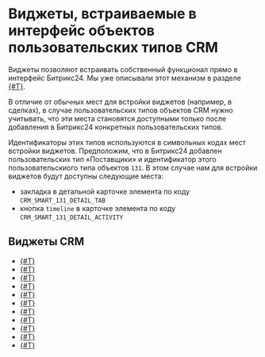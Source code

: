 # Виджеты, встраиваемые в интерфейс объектов пользовательских типов CRM

Виджеты позволяют встраивать собственный функционал прямо в интерфейс Битрикс24. Мы уже описывали этот механизм в разделе [{#T}](../../widgets/index.md).

В отличие от обычных мест для встройки виджетов (например, в сделках), в случае пользовательских типов объектов CRM нужно учитывать, что эти места становятся доступными только после добавления в Битрикс24 конкретных пользовательских типов.

Идентификаторы этих типов используются в символьных кодах мест встройки виджетов. Предположим, что в Битрикс24 добавлен пользовательских тип «Поставщики» и идентификатор этого пользовательскиого типа объектов `131`. В этом случае нам для встройки виджетов будут доступны следующие места:

- закладка в детальной карточке элемента по коду `CRM_SMART_131_DETAIL_TAB`
- кнопка `timeline` в карточке элемента по коду `CRM_SMART_131_DETAIL_ACTIVITY`

## Виджеты CRM

- [{#T}](../../widgets/crm/index.md)
- [{#T}](../../widgets/crm/list-toolbar.md)
- [{#T}](../../widgets/crm/detail-tab.md)
- [{#T}](../../widgets/crm/detail-activity.md)
- [{#T}](../../widgets/crm/detail-toolbar.md)
- [{#T}](../../widgets/crm/activity-timeline-menu.md)
- [{#T}](../../widgets/crm/document-generator-button.md)
- [{#T}](../../widgets/crm/robot-designer-toolbar.md)
- [{#T}](../../widgets/crm/funnels-toolbar.md)
- [{#T}](../../widgets/crm/analytics-menu.md)
- [{#T}](../../widgets/crm/analytics-toolbar.md)